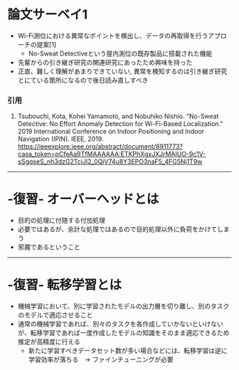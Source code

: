 # 論文サーベイ1
- Wi-Fi測位における異常なポイントを検出し、データの再取得を行うアプローチの提案[1]
  - No-Sweat Detectiveという屋内測位の既存製品に搭載された機能
- 先輩からの引き継ぎ研究の関連研究にあったため興味を持った
- 正直、難しく理解があまりできていない, 異常を検知するのは引き継ぎ研究とにている箇所になるので後日読み直しすべき

### 引用
1. Tsubouchi, Kota, Kohei Yamamoto, and Nobuhiko Nishio. "No-Sweat Detective: No Effort Anomaly Detection for Wi-Fi-Based Localization." 2019 International Conference on Indoor Positioning and Indoor Navigation (IPIN). IEEE, 2019.
https://ieeexplore.ieee.org/abstract/document/8911773?casa_token=pCfeAa9TfMAAAAAA:ETKPhXgxJXJrMAIUO-9c1V-sSgqseS_nh3dzG2TcjJI2_0QjV74u8Y3EPO3naF5_4FG5Nj1T9w
---
# -復習- オーバーヘッドとは 
- 目的の処理に付随する付加処理
- 必要ではあるが、余計な処理ではあるので目的処理以外に負荷をかけてしまう
- 邪魔であるということ
---
# -復習- 転移学習とは
- 機械学習において、別に学習されたモデルの出力層を切り離し、別のタスクのモデルで適応させること
- 通常の機械学習であれば、別々のタスクを各作成していかないといけないが、転移学習であれば一度作成したモデルの知識をそのまま適応できるため推定が高精度に行える
  - 新たに学習すべきデータセット数が多い場合などには、転移学習は逆に学習効率が落ちる　→ ファインチューニングが必要
